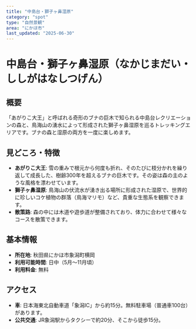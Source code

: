 ```yaml
---
title: "中島台・獅子ヶ鼻湿原"
category: "spot"
type: "自然景観"
area: "にかほ市"
last_updated: "2025-06-30"
---
```


# 中島台・獅子ヶ鼻湿原（なかじまだい・ししがはなしつげん）

## 概要
「あがりこ大王」と呼ばれる奇形のブナの巨木で知られる中島台レクリエーションの森と、鳥海山の湧水によって形成された獅子ヶ鼻湿原を巡るトレッキングエリアです。ブナの森と湿原の両方を一度に楽しめます。

## 見どころ・特徴
- **あがりこ大王**: 雪の重みで根元から何度も折れ、そのたびに枝分かれを繰り返して成長した、樹齢300年を超えるブナの巨木です。その姿は森の主のような風格を漂わせています。
- **獅子ヶ鼻湿原**: 鳥海山の伏流水が湧き出る場所に形成された湿原で、世界的に珍しいコケ植物の群落（鳥海マリモ）など、貴重な生態系を観察できます。
- **散策路**: 森の中には木道や遊歩道が整備されており、体力に合わせて様々なコースを散策できます。

## 基本情報
- **所在地**: 秋田県にかほ市象潟町横岡
- **利用可能時間**: 日中（5月～11月頃）
- **利用料金**: 無料

## アクセス
- **車**: 日本海東北自動車道「象潟IC」から約15分。無料駐車場（普通車100台）があります。
- **公共交通**: JR象潟駅からタクシーで約20分、そこから徒歩15分。